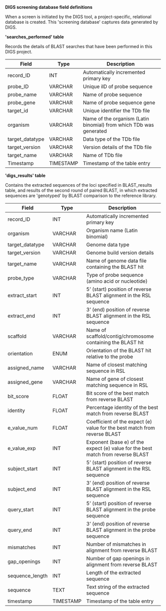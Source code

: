 **DIGS screening database field definitions**

When a screen is initiated by the DIGS tool, a project-specific, relational database is created. This 'screening database' captures data generated by DIGS.

**'searches_performed' table**

Records the details of BLAST searches that have been performed in this DIGS project.

| **Field** | **Type** | **Description** |
|---|---|---|
| record_ID | INT | Automatically incremented primary key |
| probe_ID | VARCHAR | Unique iID of probe sequence |
| probe_name | VARCHAR | Name of probe sequence |
| probe_gene | VARCHAR | Name of probe sequence gene |
| target_id | VARCHAR | Unique identifier the TDb file |
| organism | VARCHAR | Name of the organism (Latin binomial) from which TDb was generated |
| target_datatype | VARCHAR | Data type of the TDb file |
| target_version | VARCHAR | Version details of the TDb file |
| target_name | VARCHAR | Name of TDb file |
| Timestamp | TIMESTAMP |  Timestamp of the table entry |


**'digs_results' table**

Contains the extracted sequences of the loci specified in BLAST_results table, and results of the second round of paired BLAST, in which extracted sequences are 'genotyped' by BLAST comparison to the reference library.

| **Field** | **Type** | **Description** |
|---|---|---|
| record_ID | INT | Automatically incremented primary key |
| organism | VARCHAR | Organism name (Latin binomial) |
| target_datatype | VARCHAR | Genome data type |
| target_version | VARCHAR | Genome build version details |
| target_name | VARCHAR | Name of genome data file containing the BLAST hit |
| probe_type | VARCHAR | Type of probe sequence (amino acid or nucleotide) |
| extract_start | INT | 5’ (start) position of reverse BLAST alignment in the RSL sequence |
| extract_end | INT | 3’ (end) position of reverse BLAST alignment in the RSL sequence  |
| scaffold | VARCHAR | Name of scaffold/contig/chromosome containing the BLAST hit |
| orientation | ENUM | Orientation of the BLAST hit relative to the probe |
| assigned_name | VARCHAR | Name of closest matching sequence in RSL |
| assigned_gene | VARCHAR | Name of gene of closest matching sequence in RSL |
| bit_score | FLOAT | Bit score of the best match from reverse BLAST |
| identity | FLOAT | Percentage identity of the best match from reverse BLAST | 
| e_value_num | FLOAT | Coefficient of the expect (e) value for the best match from reverse BLAST |
| e_value_exp | INT | Exponent (base e) of the expect (e) value for the best match from reverse BLAST |
| subject_start | INT | 5’ (start) position of reverse BLAST alignment in the RSL sequence |
| subject_end | INT | 3’ (end) position of reverse BLAST alignment in the RSL sequence  |
| query_start | INT | 5’ (start) position of reverse BLAST alignment in the probe sequence |
| query_end | INT | 3’ (end) position of reverse BLAST alignment in the probe sequence |
| mismatches | INT | Number of mismatches in alignment from reverse BLAST |
| gap_openings | INT | Number of gap openings in alignment from reverse BLAST |
| sequence_length | INT | Length of the extracted sequence |
| sequence | TEXT | Text string of the extracted sequence | 
| timestamp | TIMESTAMP | Timestamp of the table entry |

